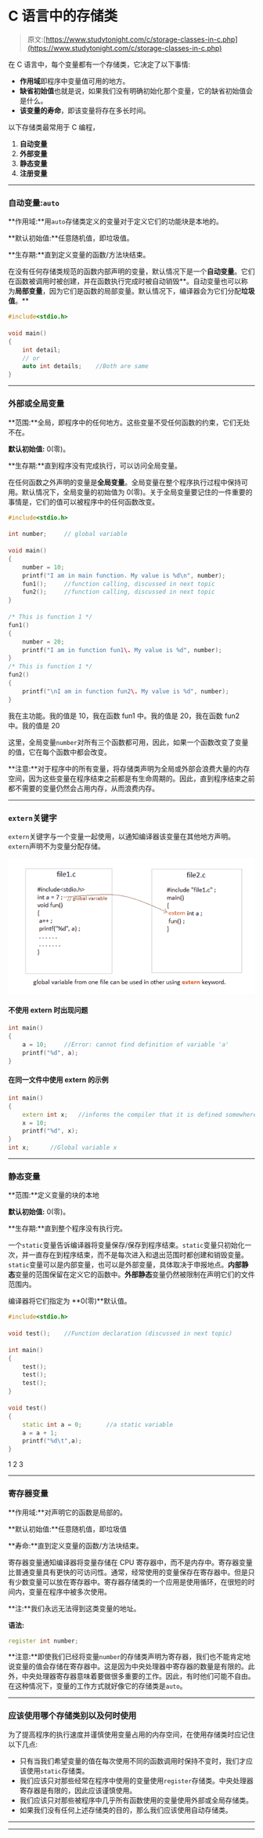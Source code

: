 # C 语言中的存储类

> 原文:[https://www.studytonight.com/c/storage-classes-in-c.php](https://www.studytonight.com/c/storage-classes-in-c.php)

在 C 语言中，每个变量都有一个存储类，它决定了以下事情:

*   **作用域**即程序中变量值可用的地方。
*   **缺省初始值**也就是说，如果我们没有明确初始化那个变量，它的缺省初始值会是什么。
*   **该变量的寿命**，即该变量将存在多长时间。

以下存储类最常用于 C 编程，

1.  **自动变量**
2.  **外部变量**
3.  **静态变量**
4.  **注册变量**

* * *

### 自动变量:`auto`

**作用域:**用`auto`存储类定义的变量对于定义它们的功能块是本地的。

**默认初始值:**任意随机值，即垃圾值。

**生存期:**直到定义变量的函数/方法块结束。

在没有任何存储类规范的函数内部声明的变量，默认情况下是一个**自动变量**。它们在函数被调用时被创建，并在函数执行完成时被自动销毁**。自动变量也可以称为**局部变量**，因为它们是函数的局部变量。默认情况下，编译器会为它们分配**垃圾值**。**

```cpp
#include<stdio.h>

void main()
{
    int detail;
    // or 
    auto int details;    //Both are same
}
```

* * *

### 外部或全局变量

**范围:**全局，即程序中的任何地方。这些变量不受任何函数的约束，它们无处不在。

**默认初始值:** 0(零)。

**生存期:**直到程序没有完成执行，可以访问全局变量。

在任何函数之外声明的变量是**全局变量**。全局变量在整个程序执行过程中保持可用。默认情况下，全局变量的初始值为 0(零)。关于全局变量要记住的一件重要的事情是，它们的值可以被程序中的任何函数改变。

```cpp
#include<stdio.h>

int number;     // global variable

void main()
{
    number = 10;
    printf("I am in main function. My value is %d\n", number);
    fun1();     //function calling, discussed in next topic
    fun2();     //function calling, discussed in next topic
}

/* This is function 1 */
fun1()
{
    number = 20;
    printf("I am in function fun1\. My value is %d", number);
}
/* This is function 1 */
fun2()
{
    printf("\nI am in function fun2\. My value is %d", number);
}
```

我在主功能。我的值是 10，我在函数 fun1 中。我的值是 20，我在函数 fun2 中。我的值是 20

这里，全局变量`number`对所有三个函数都可用，因此，如果一个函数改变了变量的值，它在每个函数中都会改变。

**注意:**对于程序中的所有变量，将存储类声明为全局或外部会浪费大量的内存空间，因为这些变量在程序结束之前都是有生命周期的。因此，直到程序结束之前都不需要的变量仍然会占用内存，从而浪费内存。

* * *

### `extern`关键字

`extern`关键字与一个变量一起使用，以通知编译器该变量在其他地方声明。`extern`声明不为变量分配存储。

![extern keyword in c](img/a209d403f095a2476cce36a023a72ad8.png)

#### 不使用 extern 时出现问题

```cpp
int main()
{
    a = 10;     //Error: cannot find definition of variable 'a'
    printf("%d", a);    
}
```

#### 在同一文件中使用 extern 的示例

```cpp
int main()
{
    extern int x;   //informs the compiler that it is defined somewhere else
    x = 10;      
    printf("%d", x);    
}
int x;      //Global variable x
```

* * *

### 静态变量

**范围:**定义变量的块的本地

**默认初始值:** 0(零)。

**生存期:**直到整个程序没有执行完。

一个`static`变量告诉编译器将变量保存/保存到程序结束。`static`变量只初始化一次，并一直存在到程序结束，而不是每次进入和退出范围时都创建和销毁变量。`static`变量可以是内部变量，也可以是外部变量，具体取决于申报地点。**内部静态**变量的范围保留在定义它的函数中。**外部静态**变量仍然被限制在声明它们的文件范围内。

编译器将它们指定为 **0(零)**默认值。

```cpp
#include<stdio.h>

void test();    //Function declaration (discussed in next topic)

int main()
{
    test();
    test();
    test();
}

void test()
{
    static int a = 0;       //a static variable
    a = a + 1;
    printf("%d\t",a);
}
```

1 2 3

* * *

### 寄存器变量

**作用域:**对声明它的函数是局部的。

**默认初始值:**任意随机值，即垃圾值

**寿命:**直到定义变量的函数/方法块结束。

寄存器变量通知编译器将变量存储在 CPU 寄存器中，而不是内存中。寄存器变量比普通变量具有更快的可访问性。通常，经常使用的变量保存在寄存器中。但是只有少数变量可以放在寄存器中。寄存器存储类的一个应用是使用循环，在很短的时间内，变量在程序中被多次使用。

**注:**我们永远无法得到这类变量的地址。

**语法:**

```cpp
register int number;
```

**注意:**即使我们已经将变量`number`的存储类声明为寄存器，我们也不能肯定地说变量的值会存储在寄存器中。这是因为中央处理器中寄存器的数量是有限的。此外，中央处理器寄存器意味着要做很多重要的工作。因此，有时他们可能不自由。在这种情况下，变量的工作方式就好像它的存储类是`auto`。

* * *

### 应该使用哪个存储类别以及何时使用

为了提高程序的执行速度并谨慎使用变量占用的内存空间，在使用存储类时应记住以下几点:

*   只有当我们希望变量的值在每次使用不同的函数调用时保持不变时，我们才应该使用`static`存储类。
*   我们应该只对那些经常在程序中使用的变量使用`register`存储类。中央处理器寄存器是有限的，因此应该谨慎使用。
*   我们应该只对那些被程序中几乎所有函数使用的变量使用外部或全局存储类。
*   如果我们没有任何上述存储类的目的，那么我们应该使用自动存储类。

* * *

* * ***